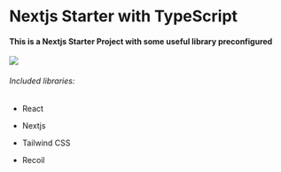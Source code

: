 # Nextjs Starter with TypeScript

#### This is a Nextjs Starter Project with some useful library preconfigured

![](https://api.checklyhq.com/v1/badges/checks/cba3c163-ef11-4369-b859-67845023e403?style=plastic&theme=dark)

###### Included libraries:

- React

- Nextjs

- Tailwind CSS

- Recoil
